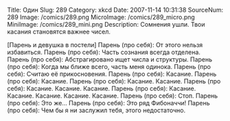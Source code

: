 Title: Один 
Slug: 289 
Category: xkcd 
Date: 2007-11-14 10:31:38 
SourceNum: 289 
Image: /comics/289.png 
MicroImage: /comics/289_micro.png 
MiniImage: /comics/289_mini.png 
Description: Сомнения ушли. Твои касания становятся важнее чисел. 

[Парень и девушка в постели]
Парень (про себя): От этого нельзя избавиться.
Парень (про себя): Часть сознания всегда отделена.
Парень (про себя): Абстрагировано ищет числа и структуры.
Парень (про себя): Когда мы ближе всего, часть меня одинока.
Парень (про себя): Считаю её прикосновения.
Парень (про себя): Касание.
Парень (про себя): Касание.
Парень (про себя): Касание. Касание.
Парень (про себя): Касание. Касание. Касание.
Парень (про себя): Касание. Касание. Касание. Касание. Касание.
Парень (про себя): Стоп.
Парень (про себя): Это же…
Парень (про себя): Это ряд Фибоначчи!
Парень (про себя): Чем бы я ни заслужил тебя, этого недостаточно.